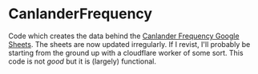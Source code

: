 # CanlanderFrequency
Code which creates the data behind the [Canlander Frequency Google Sheets](https://docs.google.com/spreadsheets/d/1N7eovRSHXEDB3-8w_4lrgVKkWkvxES9jvScAVH0yzvs/edit?usp=sharing). The sheets are now updated irregularly. If I revist, I'll probably be starting from the ground up with a cloudflare worker of some sort. This code is not *good* but it is (largely) functional.
